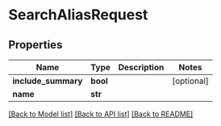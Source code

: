 # SearchAliasRequest

## Properties
Name | Type | Description | Notes
------------ | ------------- | ------------- | -------------
**include_summary** | **bool** |  | [optional] 
**name** | **str** |  | 

[[Back to Model list]](../README.md#documentation-for-models) [[Back to API list]](../README.md#documentation-for-api-endpoints) [[Back to README]](../README.md)


